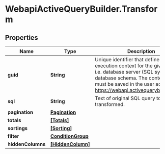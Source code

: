 # WebapiActiveQueryBuilder.Transform

## Properties
Name | Type | Description | Notes
------------ | ------------- | ------------- | -------------
**guid** | **String** | Unique identifier that defines SQL execution context for the given query, i.e. database server (SQL syntax rules),  database schema. The context itself must be saved in the user account on https://webapi.activequerybuilder.com/. | [optional] 
**sql** | **String** | Text of original SQL query to be transformed. | [optional] 
**pagination** | [**Pagination**](Pagination.md) |  | [optional] 
**totals** | [**[Totals]**](Totals.md) |  | [optional] 
**sortings** | [**[Sorting]**](Sorting.md) |  | [optional] 
**filter** | [**ConditionGroup**](ConditionGroup.md) |  | [optional] 
**hiddenColumns** | [**[HiddenColumn]**](HiddenColumn.md) |  | [optional] 



